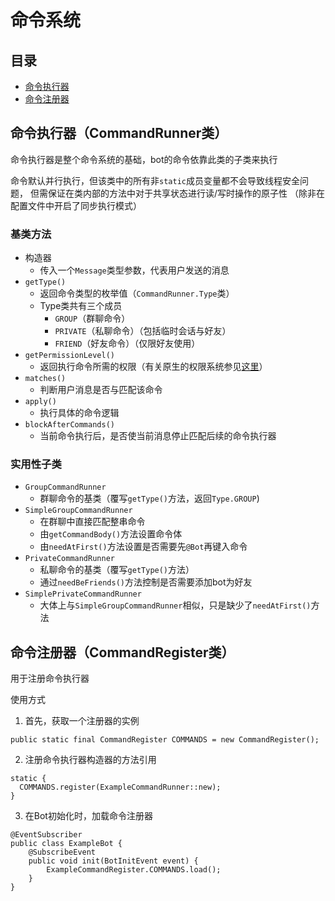 # 命令系统

## 目录
  - [命令执行器](#命令执行器CommandRunner类)
  - [命令注册器](#命令注册器commandregister类)

## 命令执行器（CommandRunner类）
命令执行器是整个命令系统的基础，bot的命令依靠此类的子类来执行

命令默认并行执行，但该类中的所有非`static`成员变量都不会导致线程安全问题，
但需保证在类内部的方法中对于共享状态进行读/写时操作的原子性
（除非在配置文件中开启了同步执行模式）

### 基类方法
- 构造器
  - 传入一个`Message`类型参数，代表用户发送的消息
- `getType()`
  - 返回命令类型的枚举值（`CommandRunner.Type`类）
  - Type类共有三个成员
    - `GROUP`（群聊命令）
    - `PRIVATE`（私聊命令）（包括临时会话与好友）
    - `FRIEND`（好友命令）（仅限好友使用）
- `getPermissionLevel()`
  - 返回执行命令所需的权限（有关原生的权限系统参见[这里](permissions.md#原生权限permissionlevel枚举类)）
- `matches()`
  - 判断用户消息是否与匹配该命令
- `apply()`
  - 执行具体的命令逻辑
- `blockAfterCommands()`
  - 当前命令执行后，是否使当前消息停止匹配后续的命令执行器

### 实用性子类
- `GroupCommandRunner`
  - 群聊命令的基类（覆写`getType()`方法，返回`Type.GROUP`)
- `SimpleGroupCommandRunner`
  - 在群聊中直接匹配整串命令
  - 由`getCommandBody()`方法设置命令体
  - 由`needAtFirst()`方法设置是否需要先`@Bot`再键入命令
- `PrivateCommandRunner`
  - 私聊命令的基类（覆写`getType()`方法）
  - 通过`needBeFriends()`方法控制是否需要添加bot为好友
- `SimplePrivateCommandRunner`
  - 大体上与`SimpleGroupCommandRunner`相似，只是缺少了`needAtFirst()`方法

## 命令注册器（CommandRegister类）
用于注册命令执行器

使用方式

1. 首先，获取一个注册器的实例
```
public static final CommandRegister COMMANDS = new CommandRegister();
```

2. 注册命令执行器构造器的方法引用
```
static {
  COMMANDS.register(ExampleCommandRunner::new);
}
```

3. 在Bot初始化时，加载命令注册器
```
@EventSubscriber
public class ExampleBot {
    @SubscribeEvent
    public void init(BotInitEvent event) {
        ExampleCommandRegister.COMMANDS.load();
    }
}
```